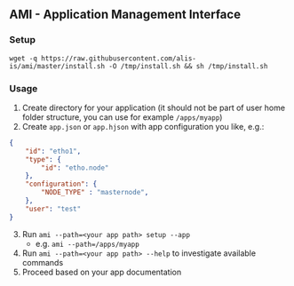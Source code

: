 ## AMI - Application Management Interface

### Setup

`wget -q https://raw.githubusercontent.com/alis-is/ami/master/install.sh -O /tmp/install.sh && sh /tmp/install.sh`

### Usage

1. Create directory for your application (it should not be part of user home folder structure, you can use for example `/apps/myapp`)
2. Create `app.json` or `app.hjson` with app configuration you like, e.g.:
```json
{
    "id": "etho1",
    "type": {
        "id": "etho.node"
    },
    "configuration": {
        "NODE_TYPE" : "masternode",
    },
    "user": "test"
}
```

3. Run `ami --path=<your app path> setup --app`
   * e.g. `ami --path=/apps/myapp`
4. Run `ami --path=<your app path> --help` to investigate available commands
5. Proceed based on your app documentation